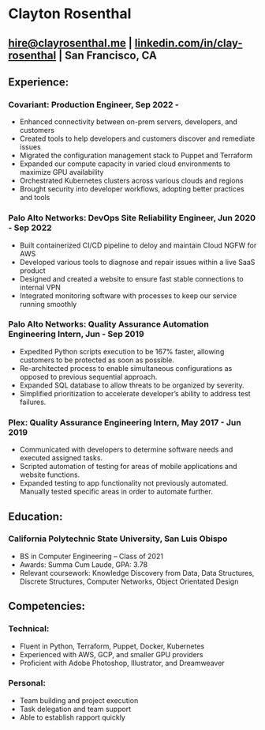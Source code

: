 # Clayton Rosenthal

## [hire@clayrosenthal.me](mailto:hire@clayrosenthal.me) | [linkedin.com/in/clay-rosenthal](https://linkedin.com/in/clay-rosenthal) | San Francisco, CA

## Experience:
### Covariant: Production Engineer, Sep 2022 -
- Enhanced connectivity between on-prem servers, developers, and customers
- Created tools to help developers and customers discover and remediate issues
- Migrated the configuration management stack to Puppet and Terraform
- Expanded our compute capacity in varied cloud environments to maximize GPU availability
- Orchestrated Kubernetes clusters across various clouds and regions
- Brought security into developer workflows, adopting better practices and tools

### Palo Alto Networks: DevOps Site Reliability Engineer, Jun 2020 - Sep 2022
- Built containerized CI/CD pipeline to deloy and maintain Cloud NGFW for AWS
- Developed various tools to diagnose and repair issues within a live SaaS product
- Designed and created a website to ensure fast stable connections to internal VPN
- Integrated monitoring software with processes to keep our service running smoothly

### Palo Alto Networks: Quality Assurance Automation Engineering Intern, Jun - Sep 2019
- Expedited Python scripts execution to be 167% faster, allowing customers to be protected as soon as possible.
- Re-architected process to enable simultaneous configurations as opposed to previous sequential approach.
- Expanded SQL database to allow threats to be organized by severity.
- Simplified prioritization to accelerate developer’s ability to address test failures.

### Plex: Quality Assurance Engineering Intern, May 2017 - Jun 2019
- Communicated with developers to determine software needs and executed assigned tasks.
- Scripted automation of testing for areas of mobile applications and website functions.
- Expanded testing to app functionality not previously automated. Manually tested specific areas in order to automate further.

## Education:
### California Polytechnic State University, San Luis Obispo
- BS in Computer Engineering – Class of 2021
- Awards: Summa Cum Laude, GPA: 3.78
- Relevant coursework: Knowledge Discovery from Data, Data Structures, Discrete Structures, Computer Networks, Object Orientated Design

## Competencies:
### Technical:
- Fluent in Python, Terraform, Puppet, Docker, Kubernetes
- Experienced with AWS, GCP, and smaller GPU providers
- Proficient with Adobe Photoshop, Illustrator, and Dreamweaver
### Personal:
- Team building and project execution
- Task delegation and team support
- Able to establish rapport quickly